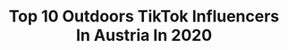 ---
title: Top 10 Outdoors TikTok Influencers In Austria In 2020
description: >-
  Find top outdoors TikTok influencers in Austria in 2020. Most popular hashtags: #austria #foryou #adventure #fun.
platform: TikTok
hits: 9
text_top: Identify the best TikTok influencers on inBeat.
text_bottom: Our search engine has 9 TikTok influencers like this in Austria for you to contact.
profiles:
  - username: "freeride.inc.austria"
    fullname: >-
      Freeride Inc. At
    bio: >-
      Europes biggest MTB Blog. Check also our YouTube and Insta Account 🚲😁👌
    location: "Austria"
    followers: 7214
    engagement: 976
    commentsToLikes: 0.015687
    id: ckacldgvuf3py0i78vrv5uvgm
    verified: false
    hashtags: "#bike, #mountainbike, #mtb, #insta360mtb"
  - username: "hikewithstyle"
    fullname: >-
      Bergprinzessin
    bio: >-
      www.austrianoutdooraddict.at Follow me www.instagram.com/austrianoutdooraddict
    location: "Austria"
    followers: 73500
    engagement: 473
    commentsToLikes: 0.032648
    id: ck9001w3y9w1y0j78sjyj3tut
    verified: false
    hashtags: "#austria, #waterfalllove, #mountainview, #wanderlust"
  - username: "hiasleitner"
    fullname: >-
      Hias Leitner
    bio: >-
      Sharing amazing moments👁‍🗨 Hotel owner in Kaprun🇦🇹Outdoor enthusiast〽️
    location: "Austria"
    followers: 2269
    engagement: 769
    commentsToLikes: 0.053577
    id: ck8nbewlq9knm0j782fpooy56
    verified: false
    hashtags: "#powelite, #alpedisiusi, #kitzsteinhorn, #millionstarshotels"
  - username: "millingerstefanie"
    fullname: >-
      Stefanie Millinger
    bio: >-
      IG: @stefaniemillinger 420k ❤️ 👇Subscribe to my YouTube channel 👇
    location: "Austria"
    followers: 49400
    engagement: 1339
    commentsToLikes: 0.014157
    id: ck9kco3y3qdyo0j78vx8y0chh
    verified: false
    hashtags: "#handstand, #strong, #gym, #fyp"
  - username: "pimpa_klapsuk"
    fullname: >-
      bentob
    bio: >-
      Austria/Vienna "We generate fears while we sit. We overcome them by Action."
    location: "Austria"
    followers: 3092
    engagement: 562
    commentsToLikes: 0.189239
    id: ckdtkm2i8yg2d0j23y8r8zxdr
    verified: false
    hashtags: "#german, #monalisa, #art, #physik"
  - username: "philippmitt"
    fullname: >-
      PHILIPP MITTERLEHNER
    bio: >-
      Adventure photographer 🏕 Based in Austria 🇦🇹 More: Instagram @philippmitt
    location: "Austria"
    followers: 45600
    engagement: 1091
    commentsToLikes: 0.011950
    id: ckbwb27zb0gtr0j23323uirvi
    verified: false
    hashtags: "#uniladadventure, #adventurephotographer, #iamatraveler, #adventure"
  - username: "lovelypug.kiba"
    fullname: >-
      lovelypug.kiba
    bio: >-
      
    location: "Austria"
    followers: 2085
    engagement: 1680
    commentsToLikes: 0.013326
    id: ckbqr2qthbu780j23l1b0fjds
    verified: false
    hashtags: "#hund, #cutie, #foryou, #cute"
  - username: "mahen.limbu"
    fullname: >-
      Mahen Limbu ( काले )
    bio: >-
      ⱽⁱᵈᵉᵒ ᶜʳᵉᵃᵗᵉʳ मेरो 𝑵𝒆𝒑𝒂𝒍𝒊 𝑺𝒉𝒐𝒓𝒕 𝑭𝒊𝒍𝒎 🎬
    location: "Austria"
    followers: 77300
    engagement: 501
    commentsToLikes: 0.040509
    id: cka6bkwkc0mrs0i78dmfyzt5c
    verified: false
    hashtags: "#foryou, #foryoupage, #tiktok, #nepalisong"
  - username: "happyjumpytravel"
    fullname: >-
      Marie Lou
    bio: >-
      🌿 Plastic Free Zone and my baby cats 🌿 Austria 🇦🇹
    location: "Austria"
    followers: 7185
    engagement: 681
    commentsToLikes: 0.017670
    id: ck9ka93mvgbki0j789wksf8bu
    verified: false
    hashtags: "#sustainable, #nomoreplastic, #moodboost, #lowwaste"
---